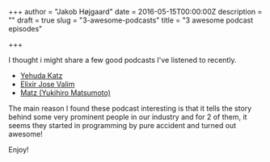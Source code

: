 +++
author = "Jakob Højgaard"
date = 2016-05-15T00:00:00Z
description = ""
draft = true
slug = "3-awesome-podcasts"
title = "3 awesome podcast episodes"

+++

I thought i might share a few good podcasts I've listened to recently.

* [Yehuda Katz](https://changelog.com/podcast/189)
* [Elixir Jose Valim](https://changelog.com/podcast/194)
* [Matz (Yukihiro Matsumoto)](https://changelog.com/podcast/202)

The main reason I found these podcast interesting is that it tells the story behind some very prominent people in our industry and for 2 of them, it seems they started in programming by pure accident and turned out awesome!

Enjoy!
